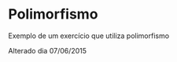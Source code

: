 Polimorfismo
============

Exemplo de um exercício que utiliza polimorfismo

Alterado dia 07/06/2015